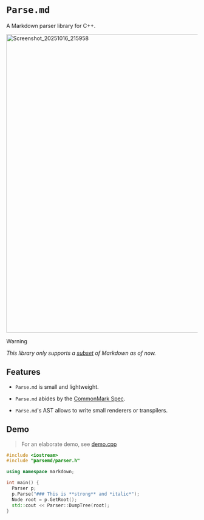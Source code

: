 # `Parse.md`
A Markdown parser library for C++.

<img width="1877" height="786" alt="Screenshot_20251016_215958" src="https://github.com/user-attachments/assets/5ab43efe-93cb-4650-87e8-33a63303a8af" />

> [!WARNING]
> *This library only supports a [subset](https://github.com/def3r/Parse.md/blob/main/include/parsemd/types.h#L16) of Markdown as of now.*

## Features
* `Parse.md` is small and lightweight.
- `Parse.md` abides by the [CommonMark Spec](https://spec.commonmark.org/0.31.2/).
* `Parse.md`'s AST allows to write small renderers or transpilers.

## Demo
> For an elaborate demo, see [demo.cpp](https://github.com/def3r/Parse.md/blob/main/demo.cpp)

```c++
#include <iostream>
#include "parsemd/parser.h"

using namespace markdown;

int main() {
  Parser p;
  p.Parse("### This is **strong** and *italic*");
  Node root = p.GetRoot();
  std::cout << Parser::DumpTree(root);
}
```
